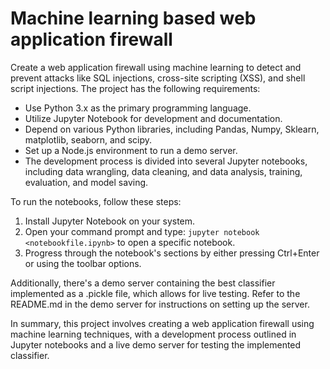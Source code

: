 # Machine learning based web application firewall

Create a web application firewall using machine learning to detect and prevent attacks like SQL injections, cross-site scripting (XSS), and shell script injections. The project has the following requirements:

- Use Python 3.x as the primary programming language.
- Utilize Jupyter Notebook for development and documentation.
- Depend on various Python libraries, including Pandas, Numpy, Sklearn, matplotlib, seaborn, and scipy.
- Set up a Node.js environment to run a demo server.
- The development process is divided into several Jupyter notebooks, including data wrangling, data cleaning, and data analysis, training, evaluation, and model saving.

To run the notebooks, follow these steps:

1. Install Jupyter Notebook on your system.
2. Open your command prompt and type: `jupyter notebook <notebookfile.ipynb>` to open a specific notebook.
3. Progress through the notebook's sections by either pressing Ctrl+Enter or using the toolbar options.

Additionally, there's a demo server containing the best classifier implemented as a .pickle file, which allows for live testing. Refer to the README.md in the demo server for instructions on setting up the server.

In summary, this project involves creating a web application firewall using machine learning techniques, with a development process outlined in Jupyter notebooks and a live demo server for testing the implemented classifier.
   

 

